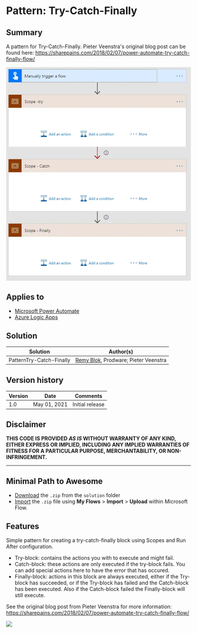 # Pattern: Try-Catch-Finally
## Summary

A pattern for Try-Catch-Finally. Pieter Veenstra's original blog post can be found here: https://sharepains.com/2018/02/07/power-automate-try-catch-finally-flow/

![picture of the flow](assets/flow.webp)

## Applies to

* [Microsoft Power Automate](https://docs.microsoft.com/en-us/power-automate/getting-started)
* [Azure Logic Apps](https://docs.microsoft.com/en-us/azure/logic-apps/logic-apps-overview)

## Solution

Solution|Author(s)
--------|---------
PatternTry-Catch-Finally | [Remy Blok](https://github.com/remyblok), Prodware; Pieter Veenstra

## Version history

Version|Date|Comments
-------|----|--------
1.0|May 01, 2021|Initial release

## Disclaimer

**THIS CODE IS PROVIDED *AS IS* WITHOUT WARRANTY OF ANY KIND, EITHER EXPRESS OR IMPLIED, INCLUDING ANY IMPLIED WARRANTIES OF FITNESS FOR A PARTICULAR PURPOSE, MERCHANTABILITY, OR NON-INFRINGEMENT.**

---

## Minimal Path to Awesome

* [Download](solution/PatternTry-Catch-Finally.zip) the `.zip` from the `solution` folder
* [Import](https://flow.microsoft.com/en-us/blog/import-export-bap-packages/) the `.zip` file using **My Flows** > **Import** > **Upload** within Microsoft Flow.

## Features
Simple pattern for creating a try-catch-finally block using Scopes and Run After configuration.

* Try-block: contains the actions you with to execute and might fail. 
* Catch-block: these actions are only executed if the try-block fails. You can add special actions here to have the error that has occured.
* Finally-block: actions in this block are always executed, either if the Try-block has succeeded, or if the Try-block has failed and the Catch-block has been executed. Also if the Catch-block failed the Finally-block will still execute.

See the original blog post from Pieter Veenstra for more information: https://sharepains.com/2018/02/07/power-automate-try-catch-finally-flow/

<img src="https://telemetry.sharepointpnp.com/powerfx-samples/samples/readme-template" />
